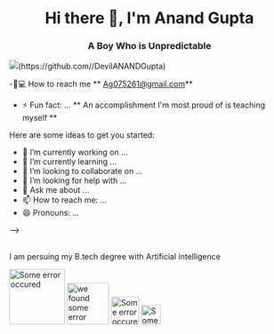 ### 

<h1 align="center">Hi there 👋, I'm Anand Gupta</h1>
<h3 align="center"> A Boy Who is Unpredictable </h3>
<p align="left"><img src="https://repository-images.githubusercontent.com/437248855/e5a20e78-4f61-4fa7-92a8-74cdc098fb04"  </p>(https://github.com//DevilANANDGupta)
 
 -📩💻 How to reach me ** Ag075261@gmail.com**
 - ⚡ Fun fact: ... ** An accomplishment I'm most proud of is teaching myself **
 
 
 
 

Here are some ideas to get you started:

- 🔭 I’m currently working on ...
- 🌱 I’m currently learning ...
- 👯 I’m looking to collaborate on ...
- 🤔 I’m looking for help with ...
- 💬 Ask me about ...
- 📫 How to reach me: ...
- 😄 Pronouns: ...

-->
 
 <br> I am persuing my B.tech degree with Artificial intelligence </p>
     <a href="https://www.instagram.com/thesoulofking/"><img src="https://pngtree.com/freepng/instagram-icon-instagram-logo_3584853.html" height="100" weidth="400" alt="Some error occured"></a>
    <a href="https://www.linkedin.com/in/anand-gupta-2b2133178/"><img src="https://www.waengineering.com/wp-content/uploads/2019/04/linkedin-icon-300x265.png" height="75" weidth="350" alt="we found some error"></a>
    <a href="https://github.com/DEVILANANDGupta"><img src="github-logo-icon-16153-Windows.ico" height="50" weidth="300" alt="Some error occured"></a>
    <a href="https://twitter.com/anandsi94921525/"><img src="https://freepngimg.com/thumb/twitter/4-2-twitter-png-hd-thumb.png" height="35" weidth="250" alt="Some error occured"></a>
    
    
